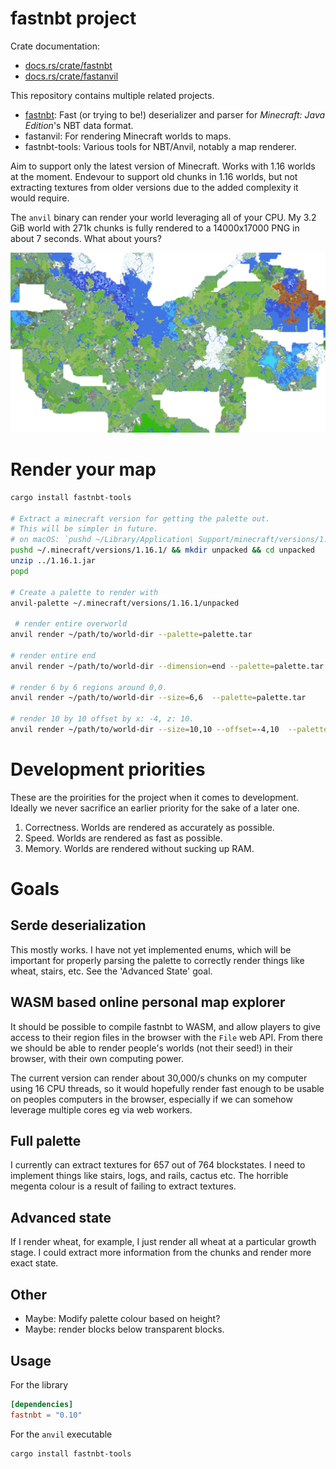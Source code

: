 # fastnbt project

Crate documentation:
* [docs.rs/crate/fastnbt](https://docs.rs/crate/fastnbt)
* [docs.rs/crate/fastanvil](https://docs.rs/crate/fastanvil)

This repository contains multiple related projects.

* [fastnbt](fastnbt/README.md): Fast (or trying to be!) deserializer and parser for *Minecraft: Java Edition*'s NBT data format.
* fastanvil: For rendering Minecraft worlds to maps.
* fastnbt-tools: Various tools for NBT/Anvil, notably a map renderer.

Aim to support only the latest version of Minecraft. Works with 1.16 worlds at the moment. Endevour to support old chunks in 1.16 worlds, but not extracting textures from older versions due to the added complexity it would require.

The `anvil` binary can render your world leveraging all of your CPU. My 3.2 GiB world with 271k chunks is fully rendered to a 14000x17000 PNG in about 7 seconds. What about yours?

![alt rendered map](demo.png)

# Render your map

```bash
cargo install fastnbt-tools

# Extract a minecraft version for getting the palette out.
# This will be simpler in future.
# on macOS: `pushd ~/Library/Application\ Support/minecraft/versions/1.16.1/ && mkdir unpacked && cd unpacked`
pushd ~/.minecraft/versions/1.16.1/ && mkdir unpacked && cd unpacked
unzip ../1.16.1.jar
popd

# Create a palette to render with
anvil-palette ~/.minecraft/versions/1.16.1/unpacked 

 # render entire overworld
anvil render ~/path/to/world-dir --palette=palette.tar

# render entire end
anvil render ~/path/to/world-dir --dimension=end --palette=palette.tar 

# render 6 by 6 regions around 0,0.
anvil render ~/path/to/world-dir --size=6,6  --palette=palette.tar 

# render 10 by 10 offset by x: -4, z: 10.
anvil render ~/path/to/world-dir --size=10,10 --offset=-4,10  --palette=palette.tar 
```

# Development priorities

These are the proirities for the project when it comes to development. Ideally we never sacrifice an earlier priority for the sake of a later one.

1. Correctness. Worlds are rendered as accurately as possible.
2. Speed. Worlds are rendered as fast as possible.
3. Memory. Worlds are rendered without sucking up RAM.

# Goals

## Serde deserialization

This mostly works. I have not yet implemented enums, which will be important for properly parsing the palette to correctly render things like wheat, stairs, etc. See the 'Advanced State' goal.

## WASM based online personal map explorer

It should be possible to compile fastnbt to WASM, and allow players to give access to their region files in the browser with the `File` web API. From there we should be able to render people's worlds (not their seed!) in their browser, with their own computing power.

The current version can render about 30,000/s chunks on my computer using 16 CPU threads, so it would hopefully render fast enough to be usable on peoples computers in the browser, especially if we can somehow leverage multiple cores eg via web workers.

## Full palette

I currently can extract textures for 657 out of 764 blockstates. I need to implement things like stairs, logs, and rails, cactus etc. The horrible megenta colour is a result of failing to extract textures.

## Advanced state

If I render wheat, for example, I just render all wheat at a particular growth stage. I could extract more information from the chunks and render more exact state.

## Other

* Maybe: Modify palette colour based on height?
* Maybe: render blocks below transparent blocks.

## Usage

For the library

```toml
[dependencies]
fastnbt = "0.10"
```

For the `anvil` executable

```bash
cargo install fastnbt-tools
```
